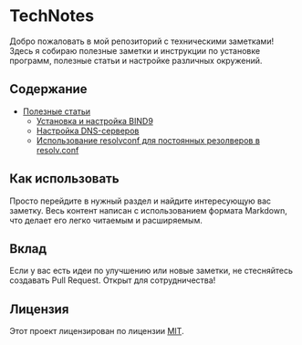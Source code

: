 # TechNotes

Добро пожаловать в мой репозиторий с техническими заметками! Здесь я собираю полезные заметки и инструкции по установке программ, полезные статьи и настройке различных окружений.

## Содержание

- [Полезные статьи](#полезные-статьи)
  - [Установка и настройка BIND9](../master/linux/bind9.md)
  - [Настройка DNS-серверов](../master/linux/dns.md)
  - [Использование resolvconf для постоянных резолверов в resolv.conf](../master/linux/resolv.conf.md)

## Как использовать

Просто перейдите в нужный раздел и найдите интересующую вас заметку. Весь контент написан с использованием формата Markdown, что делает его легко читаемым и расширяемым.

## Вклад

Если у вас есть идеи по улучшению или новые заметки, не стесняйтесь создавать Pull Request. Открыт для сотрудничества!

## Лицензия

Этот проект лицензирован по лицензии [MIT](LICENSE).
